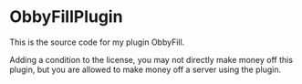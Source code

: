 # ObbyFillPlugin
This is the source code for my plugin ObbyFill.

Adding a condition to the license, you may not directly make money off this plugin, but you are allowed to make money off a server using the plugin.

